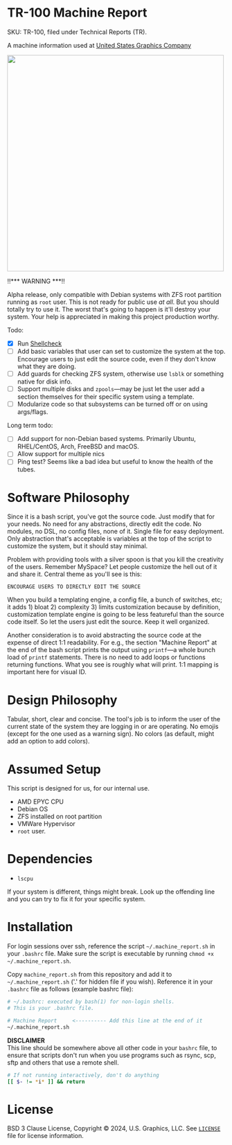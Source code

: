 # TR-100 Machine Report
SKU: TR-100, filed under Technical Reports (TR).

A machine information used at [United States Graphics Company](https://x.com/usgraphics)

<img src="https://github.com/usgraphics/TR-100/assets/8161031/2a8412dd-09de-45ff-8dfb-e5c6b6f19212" width="500" />

‼️*** WARNING ***‼️

Alpha release, only compatible with Debian systems with ZFS root partition running as `root` user. This is not ready for public use *at all*. But you should totally try to use it. The worst that's going to happen is it'll destroy your system. Your help is appreciated in making this project production worthy.

Todo:
- [x] Run [Shellcheck](https://www.shellcheck.net/)
- [ ] Add basic variables that user can set to customize the system at the top. Encourage users to just edit the source code, even if they don't know what they are doing.
- [ ] Add guards for checking ZFS system, otherwise use `lsblk` or something native for disk info.
- [ ] Support multiple disks and `zpools`—may be just let the user add a section themselves for their specific system using a template.
- [ ] Modularize code so that subsystems can be turned off or on using args/flags.

Long term todo:
- [ ] Add support for non-Debian based systems. Primarily Ubuntu, RHEL/CentOS, Arch, FreeBSD and macOS.
- [ ] Allow support for multiple nics
- [ ] Ping test? Seems like a bad idea but useful to know the health of the tubes.

# Software Philosophy
Since it is a bash script, you've got the source code. Just modify that for your needs. No need for any abstractions, directly edit the code. No modules, no DSL, no config files, none of it. Single file for easy deployment. Only abstraction that's acceptable is variables at the top of the script to customize the system, but it should stay minimal. 

Problem with providing tools with a silver spoon is that you kill the creativity of the users. Remember MySpace? Let people customize the hell out of it and share it. Central theme as you'll see is this:

```
ENCOURAGE USERS TO DIRECTLY EDIT THE SOURCE
```

When you build a templating engine, a config file, a bunch of switches, etc; it adds 1) bloat 2) complexity 3) limits customization because by definition, customization template engine is going to be less featureful than the source code itself. So let the users just edit the source. Keep it well organized.

Another consideration is to avoid abstracting the source code at the expense of direct 1:1 readability. For e.g., the section "Machine Report" at the end of the bash script prints the output using `printf`—a whole bunch load of `printf` statements. There is no need to add loops or functions returning functions. What you see is roughly what will print. 1:1 mapping is important here for visual ID.

# Design Philosophy
Tabular, short, clear and concise. The tool's job is to inform the user of the current state of the system they are logging in or are operating. No emojis (except for the one used as a warning sign). No colors (as default, might add an option to add colors).

# Assumed Setup
This script is designed for us, for our internal use.

- AMD EPYC CPU
- Debian OS
- ZFS installed on root partition
- VMWare Hypervisor
- `root` user.

# Dependencies

- `lscpu`

If your system is different, things might break. Look up the offending line and you can try to fix it for your specific system.

# Installation

For login sessions over ssh, reference the script `~/.machine_report.sh` in your `.bashrc` file. Make sure the script is executable by running `chmod +x ~/.machine_report.sh`.

Copy `machine_report.sh` from this repository and add it to `~/.machine_report.sh` ('.' for hidden file if you wish). Reference it in your `.bashrc` file as follows (example bashrc file):

```bash
# ~/.bashrc: executed by bash(1) for non-login shells.
# This is your .bashrc file.

# Machine Report     <---------- Add this line at the end of it
~/.machine_report.sh
```

**DISCLAIMER**  
This line should be somewhere above all other code in your `bashrc` file, to ensure
that scripts don't run when you use programs such as rsync, scp, sftp and others
that use a remote shell.

```bash
# If not running interactively, don't do anything
[[ $- != *i* ]] && return
```

# License
BSD 3 Clause License, Copyright © 2024, U.S. Graphics, LLC. See [`LICENSE`](https://github.com/usgraphics/machine-report-staging/blob/master/LICENSE) file for license information.

